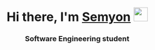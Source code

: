 <h1 align="center">Hi there, I'm <a href="https://vk.com/sempa_ku" target="_blank">Semyon</a>
<img src="https://github.com/blackcater/blackcater/raw/main/images/Hi.gif" height="32"/></h1>
<h3 align="center">Software Engineering student</h3>
